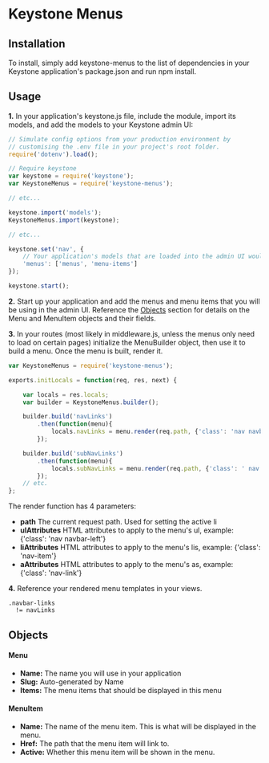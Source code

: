 # Keystone Menus


## Installation

To install, simply add keystone-menus to the list of dependencies in your Keystone application's package.json and run npm install.


## Usage

**1.** In your application's keystone.js file, include the module, import its models, and add the models to your Keystone admin UI:

```js
// Simulate config options from your production environment by
// customising the .env file in your project's root folder.
require('dotenv').load();

// Require keystone
var keystone = require('keystone');
var KeystoneMenus = require('keystone-menus');

// etc...

keystone.import('models');
KeystoneMenus.import(keystone);

// etc...

keystone.set('nav', {
	// Your application's models that are loaded into the admin UI would be here.
	'menus': ['menus', 'menu-items']
});

keystone.start();
```

**2.** Start up your application and add the menus and menu items that you will be using in the admin UI. Reference the [Objects](#objects) section for details on the Menu and MenuItem objects and their fields.

**3.** In your routes (most likely in middleware.js, unless the menus only need to load on certain pages) initialize the MenuBuilder object, then use it to build a menu. Once the menu is built, render it.

```js
var KeystoneMenus = require('keystone-menus');

exports.initLocals = function(req, res, next) {

	var locals = res.locals;
	var builder = KeystoneMenus.builder();

	builder.build('navLinks')
		.then(function(menu){
			locals.navLinks = menu.render(req.path, {'class': 'nav navbar-left visible-md-block visible-lg-block'}, {}, {});
		});

	builder.build('subNavLinks')
		.then(function(menu){
			locals.subNavLinks = menu.render(req.path, {'class': ' nav navbar-right visible-md-block visible-lg-block'}, {}, {});
		});
	// etc.
};
```

The render function has 4 parameters:
* **path** The current request path. Used for setting the active li
* **ulAttributes** HTML attributes to apply to the menu's ul, example: {'class': 'nav navbar-left'}
* **liAttributes** HTML attributes to apply to the menu's lis, example: {'class': 'nav-item'}
* **aAttributes** HTML attributes to apply to the menu's as, example: {'class': 'nav-link'}

**4.** Reference your rendered menu templates in your views.

```jade
.navbar-links
  != navLinks
```

## Objects

#### Menu
* **Name:** The name you will use in your application
* **Slug:** Auto-generated by Name
* **Items:** The menu items that should be displayed in this menu

#### MenuItem
* **Name:** The name of the menu item. This is what will be displayed in the menu.
* **Href:** The path that the menu item will link to.
* **Active:** Whether this menu item will be shown in the menu.
